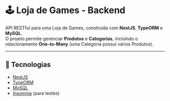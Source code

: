 # 🕹 Loja de Games - Backend

API RESTful para uma Loja de Games, construída com **NestJS**, **TypeORM** e **MySQL**.  
O projeto permite gerenciar **Produtos** e **Categorias**, incluindo o relacionamento **One-to-Many** (uma Categoria possui vários Produtos).

---

## 🚀 Tecnologias

- [NestJS](https://nestjs.com/)
- [TypeORM](https://typeorm.io/)
- [MySQL](https://www.mysql.com/)
- [Insomnia](https://insomnia.rest/) (para testes)


